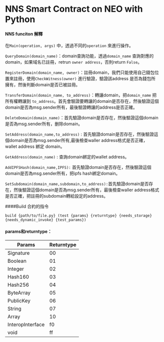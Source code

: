 # NNS Smart Contract on NEO with Python

#### NNS funciton 解釋

在`Main(operation, args)` 中，透過不同的`operation` 來進行操作。



 `QueryDomain(domain_name)`：domain查詢功能，透過`domain_name` 查詢對應的domain，如果域名已註冊，retrun `owner address`，否則return `False`。



 `RegisterDomain(domain_name, owner)`：註冊domain，我們只能使用自己錢包位置來註冊，使用`CheckWitness(owner)` 進行驗證，驗證該address 是否為錢包所擁有，然後判斷domain是否已被註冊。



 `TransferDomain(domain_name, to_address)`：轉讓domain，把`domain_name`    把所有權轉讓到    `to_address`。首先會驗證要轉讓的domain是否存在，然後驗證這個domain是否為msg.sender所有，最後驗證轉讓的address是否正確。



 `DeleteDomain(domain_name)`：首先驗證domain是否存在，然後驗證這個domain是否為msg.sender所有，删除domain。



`SetAddress(domain_name,to_address)` : 首先驗證domain是否存在，然後驗證這個domain是否為msg.sender所有,最後檢查waller address格式是否正確，wallet address 綁定 domain。



`GetAddress(domain_name)` : 查詢domain綁定的wallet address。



`AddIPFSHash(domain_name,IPFS):`  首先驗證domain是否存在，然後驗證這個domain是否為msg.sender所有，把ipfs hash綁定domain。



 `SetSubdomain(domain_name,subdomain,to_address):`首先驗證domain是否存在，然後驗證這個domain是否為msg.sender所有，最後檢查waller address格式是否正確，把註冊的subdomain轉給設定的address。





####Build 合約的指令

```
build {path/to/file.py} (test {params} {returntype} {needs_storage} {needs_dynamic_invoke} {test_params})
```



#### **params**和**returntype**：

| Params           | Returntype |
| ---------------- | ---------- |
| Signature        | 00         |
| Boolean          | 01         |
| Integer          | 02         |
| Hash160          | 03         |
| Hash256          | 04         |
| ByteArray        | 05         |
| PublicKey        | 06         |
| String           | 07         |
| Array            | 10         |
| InteropInterface | f0         |
| void             | ff         |

